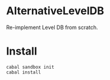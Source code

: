 # AlternativeLevelDB
Re-implement Level DB from scratch.

# Install
    cabal sandbox init
    cabal install

